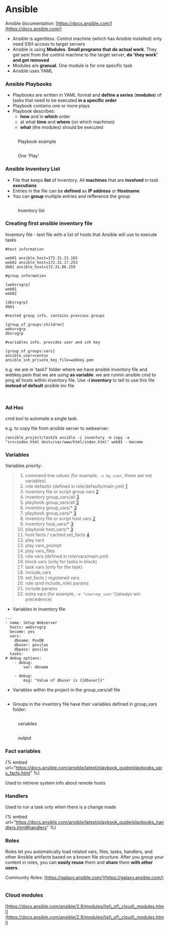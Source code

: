 # Ansible

Ansible documentation: [https://docs.ansible.com/](https://docs.ansible.com/)

* Ansible is agentless. Control machine (which has Ansible installed) only need SSH access to target servers
* Ansible is using **Modules**. **Small programs that do actual work**. They get sent from the control machine to the target server, **do 'they work' and get removed**
* Modules are **granual**. One module is for one specific task
* Ansible uses YAML

### Ansible Playbooks

* Playbooks are written in YAML format and **define a series** (**modules**) of tasks that need to be executed **in a specific order**
* Playbook contains one or more plays
* Playbook describes:
  * **how** and in **which** order
  * at what **time** and **where** (on which machines)
  * **what** (the modules) should be executed

<figure><img src=".gitbook/assets/image (10) (1).png" alt=""><figcaption><p>Playbook example</p></figcaption></figure>

<figure><img src=".gitbook/assets/image (5).png" alt=""><figcaption><p>One 'Play'</p></figcaption></figure>

### Ansible Inventory List

* File that keeps **list** of Inventory. All **machines** that are **involved** in task **executions**
* Entries in the file can be **defined** as **IP address** or **Hostname**
* You can **group** multiple entries and refference the group

<figure><img src=".gitbook/assets/image (13).png" alt=""><figcaption><p>Inventory list</p></figcaption></figure>

### Creating first ansible inventory file

Inventory file - text file with a list of hosts that Ansible will use to execute tasks

```
#host information

web01 ansible_host=172.31.21.165
web02 ansible_host=172.31.17.253
db01 ansible_host=172.31.86.159

#group information

[websrvgrp]
web01
web02

[dbsrvgrp]
db01

#nested group info. contains previous groups

[group_of_groups:children]
websrvgrp
dbsrvgrp

#variables info. provides user and ssh key

[group_of_groups:vars]
ansible_user=centos
ansible_ssh_private_key_file=webkey.pem
```

e.g. we are in 'task1' folder where we have ansible inventory file and webkey.pem that we are using **as variable**. we are runnin ansible cmd to ping all hosts within inventory file. Use **-i inventory** to tell to use this file **instead of default** ansible inv file

<figure><img src=".gitbook/assets/image (3).png" alt=""><figcaption></figcaption></figure>

<figure><img src=".gitbook/assets/image (1) (1).png" alt=""><figcaption></figcaption></figure>

### Ad Hoc

cmd tool to automate a single task.

e.g. to copy file from ansible server to webserver:

```
/ansible_project/task2$ ansible -i inventory -m copy -a "src=index.html dest=/var/www/html/index.html" web01 --become
```

### Variables

Variables priority:

> 1. command line values (for example, `-u my_user`, these are not variables)
> 2. role defaults (defined in role/defaults/main.yml) [1](https://docs.ansible.com/ansible/latest/playbook\_guide/playbooks\_variables.html#id14)
> 3. inventory file or script group vars [2](https://docs.ansible.com/ansible/latest/playbook\_guide/playbooks\_variables.html#id15)
> 4. inventory group\_vars/all [3](https://docs.ansible.com/ansible/latest/playbook\_guide/playbooks\_variables.html#id16)
> 5. playbook group\_vars/all [3](https://docs.ansible.com/ansible/latest/playbook\_guide/playbooks\_variables.html#id16)
> 6. inventory group\_vars/\* [3](https://docs.ansible.com/ansible/latest/playbook\_guide/playbooks\_variables.html#id16)
> 7. playbook group\_vars/\* [3](https://docs.ansible.com/ansible/latest/playbook\_guide/playbooks\_variables.html#id16)
> 8. inventory file or script host vars [2](https://docs.ansible.com/ansible/latest/playbook\_guide/playbooks\_variables.html#id15)
> 9. inventory host\_vars/\* [3](https://docs.ansible.com/ansible/latest/playbook\_guide/playbooks\_variables.html#id16)
> 10. playbook host\_vars/\* [3](https://docs.ansible.com/ansible/latest/playbook\_guide/playbooks\_variables.html#id16)
> 11. host facts / cached set\_facts [4](https://docs.ansible.com/ansible/latest/playbook\_guide/playbooks\_variables.html#id17)
> 12. play vars
> 13. play vars\_prompt
> 14. play vars\_files
> 15. role vars (defined in role/vars/main.yml)
> 16. block vars (only for tasks in block)
> 17. task vars (only for the task)
> 18. include\_vars
> 19. set\_facts / registered vars
> 20. role (and include\_role) params
> 21. include params
> 22. extra vars (for example, `-e "user=my_user"`)(always win precedence)

* Variables in inventory file

```
---
- name: Setup Webserver
  hosts: websrvgrp
  become: yes
  vars:
    dbname: PovDB
    dbuser: povilas
    dbpass: povilas
  tasks:
# debug options:  
    - debug:
        var: dbname

    - debug:
        msg: "Value of dbuser is {{dbuser}}"
```

* Variables within the project in the group\_vars/all file

<figure><img src=".gitbook/assets/image (1).png" alt=""><figcaption></figcaption></figure>

* Groups in the inventory file have their variables defined in group\_vars folder:

<figure><img src=".gitbook/assets/image (10).png" alt=""><figcaption><p>variables</p></figcaption></figure>

<figure><img src=".gitbook/assets/image (11).png" alt=""><figcaption><p>output</p></figcaption></figure>

### Fact variables

{% embed url="https://docs.ansible.com/ansible/latest/playbook_guide/playbooks_vars_facts.html" %}

Used to retrieve system info about remote hosts

### Handlers

Used to run a task only when there is a change made

{% embed url="https://docs.ansible.com/ansible/latest/playbook_guide/playbooks_handlers.html#handlers" %}

### Roles

Roles let you automatically load related vars, files, tasks, handlers, and other Ansible artifacts based on a known file structure. After you group your content in roles, you can **easily reuse** them and **share** them **with other users**.

Community Roles: [https://galaxy.ansible.com/](https://galaxy.ansible.com/)



<figure><img src=".gitbook/assets/image (2).png" alt=""><figcaption></figcaption></figure>

### Cloud modules

[https://docs.ansible.com/ansible/2.9/modules/list\_of\_cloud\_modules.html](https://docs.ansible.com/ansible/2.9/modules/list\_of\_cloud\_modules.html)
